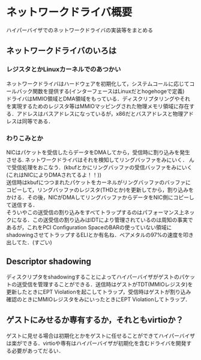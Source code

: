 # ネットワークドライバ概要
ハイパーバイザでのネットワークドライバの実装等をまとめる

## ネットワークドライバのいろは
### レジスタとかLinuxカーネルでのあつかい
ネットワークドライバはハードウェアを初期化して，システムコールに応じてコールバック関数を提供する(インターフェースはLinuxだとhogehogeで定義)  
ドライバはMMIO領域とDMA領域をもっている．ディスクリプタリングやそれを実現するためのレジスタ等はMMIOマッピングされた物理メモリ領域に存在する．アドレスはバスアドレスになっているが，x86だとバスアドレスと物理アドレスは同等である．

### わりこみとか
NICはパケットを受信したらデータをDMAしてから，受信時に割り込みを発生させる.
ネットワークドライバはそれを検知してリングバッファをみにいく．
んで受信処理をおこなう．(kbufとかにリングバッファの受信バッファをみにいく(これはNICによりDMAされてるよ！！))  
送信時はkbufにつつまれたパケットをカーネルがリングバッファのバッファにコピーして，リングバッファのレジスタ(THDとか)を更新してから，割り込みをかける．その後，NICがDMAしてリングバッファからデータをNIC側にコピーして送信する．  
そういやこの送受信の割り込みをすべてトラップするのはパフォーマンス上ネックになる．この送受信の割り込みはIDTにより管理されているのは周知の事実であるが，これをPCI Configuration SpaceのBARの使っていない領域にshadowingさせてトラップするELIとか有名ね．ベアメタルの97%の速度を叩き出してた．(すごい)

## Descriptor shadowing
ディスクリプタをshadowingすることによってハイパーバイザがゲストのパケットの送受信を管理することができる．送信時はゲストがTDT(MMIOレジスタ)を更新したときにEPT Violationを起こしてトラップ，受信時はゲストが割り込み確認のときにMMIOレジスタをみにいったときにEPT Violationしてトラップ．

## ゲストにみせるか専有するか，それともvirtioか？
ゲストに見せる場合は初期化とかをゲストに任せることができてハイパーバイザは楽ができる．virtioや専有はハイパーバイザが初期化を含むドライバを開発する必要があってだるい．
